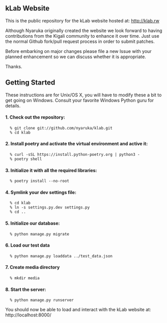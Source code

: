 ## kLab Website

This is the public repository for the kLab website hosted at: http://klab.rw

Although Nyaruka originally created the website we look forward to having contributions from the Kigali community to enhance it over time.  Just use the normal Github fork/pull request process in order to submit patches.

Before embarking on major changes please file a new Issue with your planned enhancement so we can discuss whether it is appropriate.

Thanks.

## Getting Started

These instructions are for Unix/OS X, you will have to modify these a bit to get going on Windows.  Consult your favorite Windows Python guru for details.

#### 1. Check out the repository:

```
  % git clone git://github.com/nyaruka/klab.git
  % cd klab
```

#### 2. Install poetry and activate the virtual environment and active it:

```  
  % curl -sSL https://install.python-poetry.org | python3 -
  % poetry shell
```

#### 3. Initialize it with all the required libraries:

```   
  % poetry install --no-root
```

#### 4. Symlink your dev settings file:

```
  % cd klab
  % ln -s settings.py.dev settings.py
  % cd ..
```

#### 5. Initialize our database:

```
  % python manage.py migrate
```

#### 6. Load our test data

```
  % python manage.py loaddata ../test_data.json
```

#### 7. Create media directory
```
  % mkdir media
```

#### 8. Start the server:

```
  % python manage.py runserver
```

You should now be able to load and interact with the kLab website at: http://localhost:8000/

